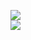 [![](https://img.shields.io/badge/Made%20With-Github%20Spray-lightgrey.svg?style=for-the-badge&logo=github)](https://github.com/Annihil/github-spray#6456)  
[![](https://i.imgur.com/2DrTn0Z.gif)](https://github.com/Annihil/github-spray)